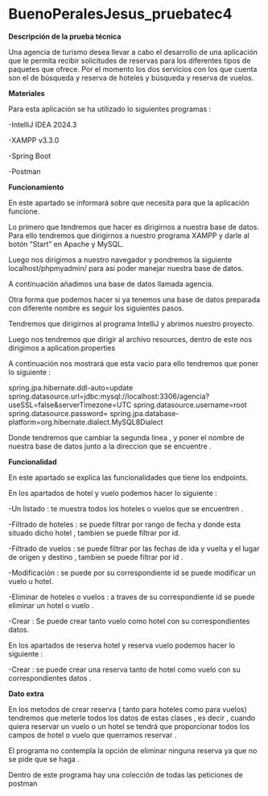 
# BuenoPeralesJesus_pruebatec4

**Descripción de la prueba técnica** 

Una agencia de turismo desea llevar a cabo el desarrollo de una aplicación que le permita recibir solicitudes de reservas para los diferentes tipos de paquetes que ofrece. Por el momento los dos servicios con los que cuenta son el de búsqueda y reserva de hoteles y búsqueda y reserva de vuelos.

**Materiales** 

Para esta aplicación se ha utilizado lo siguientes programas : 

-IntelliJ IDEA 2024.3

-XAMPP v3.3.0

-Spring Boot

-Postman

**Funcionamiento** 

En este apartado se informará sobre que necesita para que la aplicación funcione. 

Lo primero que tendremos que hacer es dirigirnos a nuestra base de datos. Para ello tendremos que dirigirnos a nuestro programa XAMPP y darle al botón “Start” en Apache y MySQL. 

Luego nos dirigimos a nuestro navegador y pondremos la siguiente localhost/phpmyadmin/ para asi poder manejar nuestra base de datos. 

A continuación añadimos una base de datos llamada agencia. 

Otra forma que podemos hacer si ya tenemos una base de datos preparada con diferente nombre es seguir los siguientes pasos.

Tendremos que dirigirnos al programa IntelliJ y abrimos nuestro proyecto.

Luego nos tendremos que dirigir al archivo resources, dentro de este nos dirigimos a aplication.properties

A continuación nos mostrará que esta vacio para ello tendremos que poner lo siguiente : 

spring.jpa.hibernate.ddl-auto=update
spring.datasource.url=jdbc:mysql://localhost:3306/agencia?useSSL=false&serverTimezone=UTC
spring.datasource.username=root
spring.datasource.password=
spring.jpa.database-platform=org.hibernate.dialect.MySQL8Dialect

Donde tendremos que cambiar la segunda linea , y poner el nombre de nuestra base de datos junto a la direccion que se encuentre .

**Funcionalidad** 

En este apartado se explica las funcionalidades que tiene los endpoints.

En los apartados de  hotel  y vuelo podemos hacer lo siguiente : 

-Un listado : te muestra todos los hoteles o vuelos que se encuentren . 

-Filtrado de hoteles : se puede filtrar por rango de fecha y donde esta situado dicho hotel , tambien se puede filtrar por id.

-Filtrado de vuelos : se puede filtrar por las fechas de ida y vuelta y el lugar de origen y destino , tambien se puede filtrar por id .

-Modificación : se puede por su correspondiente id se puede modificar un vuelo u hotel.

-Eliminar de hoteles o vuelos : a traves de su correspondiente id se puede eliminar un hotel o vuelo .

-Crear : Se puede crear tanto vuelo como hotel con su correspondientes datos.

En los apartados de reserva hotel y reserva vuelo podemos hacer lo siguiente : 

-Crear : se puede crear una reserva tanto de hotel como vuelo con su correspondientes datos .

**Dato extra**

En los metodos de crear reserva ( tanto para hoteles como para vuelos) tendremos que meterle todos los datos de estas clases , es decir , cuando quiera reservar un vuelo o un hotel se tendrá que proporcionar todos los campos de hotel o vuelo que querramos reservar .  

El programa no contempla la opción de eliminar ninguna reserva ya que no se pide que se haga .

Dentro de este programa hay una colección de todas las peticiones de postman
